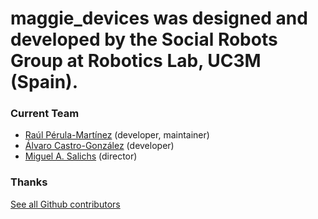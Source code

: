 # maggie_devices was designed and developed by the Social Robots Group at Robotics Lab, UC3M (Spain).

### Current Team

* [Raúl Pérula-Martínez](https://github.com/raulperula) (developer, maintainer)
* [Álvaro Castro-González](https://github.com/alvarokas) (developer)
* [Miguel A. Salichs](http://roboticslab.uc3m.es/roboticslab/people/miguel-salichs) (director)


### Thanks

[See all Github contributors](https://github.com/UC3MSocialRobots/maggie_devices/contributors)
